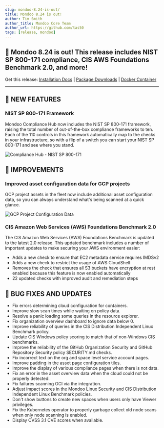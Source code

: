 ```yaml
---
slug: mondoo-8.24-is-out/
title: Mondoo 8.24 is out!
author: Tim Smith
author_title: Mondoo Core Team
author_url: https://github.com/tas50
tags: [release, mondoo]
---
```


## 🥳 Mondoo 8.24 is out! This release includes NIST SP 800-171 compliance, CIS AWS Foundations Benchmark 2.0, and more!

Get this release: [Installation Docs](/cnspec/) | [Package Downloads](https://releases.mondoo.com/cnspec/) | [Docker Container](https://hub.docker.com/r/mondoo/cnspec)

---

## 🎉 NEW FEATURES

### NIST SP 800-171 Framework

Mondoo Compliance Hub now includes the NIST SP 800-171 framework, raising the total number of out-of-the-box compliance frameworks to ten. Each of the 110 controls in this framework automatically map to the checks in your infrastructure, so with a flip of a switch you can start your NIST SP 800-171 and see where you stand.

![Compliance Hub - NIST SP 800-171](/img/releases/2023-08-22-mondoo-8.24-is-out/nist800-171.png)

## 🧹 IMPROVEMENTS

### Improved asset configuration data for GCP projects

GCP project assets in the fleet now include additional asset configuration data, so you can always understand what's being scanned at a quick glance.

![GCP Project Configuration Data](/img/releases/2023-08-22-mondoo-8.24-is-out/gcp-project-configuration.png)

### CIS Amazon Web Services (AWS) Foundations Benchmark 2.0

The CIS Amazon Web Services (AWS) Foundations Benchmark is updated to the latest 2.0 release. This updated benchmark includes a number of important updates to make securing your AWS environment easier:

- Adds a new check to ensure that EC2 metadata service requires IMDSv2
- Adds a new check to restrict the usage of AWS CloudShell
- Removes the check that ensures all S3 buckets have encryption at rest enabled because this feature is now enabled automatically
- 22 updated checks with improved audit and remediation steps

## 🐛 BUG FIXES AND UPDATES

- Fix errors determining cloud configuration for containers.
- Improve slow scan times while waiting on policy data.
- Resolve a panic loading some queries in the resource explorer.
- Fix organization overview dashboard to ignore data below 0.
- Improve reliability of queries in the CIS Distribution Independent Linux Benchmark policy.
- Update CIS Windows policy scoring to match that of non-Windows CIS benchmarks.
- Improve the reliability of the GitHub Organization Security and GitHub Repository Security policy SECURITY.md checks.
- Fix incorrect text on the org and space level service account pages.
- Improve padding in the asset page configuration tiles.
- Improve the display of various compliance pages when there is not data.
- Fix an error in the asset overview data when the cloud could not be properly detected.
- Fix failures scanning OCI via the integration.
- Adjust impact scores in the Mondoo Linux Security and CIS Distribution Independent Linux Benchmark policies.
- Don't show buttons to create new spaces when users only have Viewer privileges.
- Fix the Kubernetes operator to properly garbage collect old node scans when only node scanning is enabled.
- Display CVSS 3.1 CVE scores when available.
